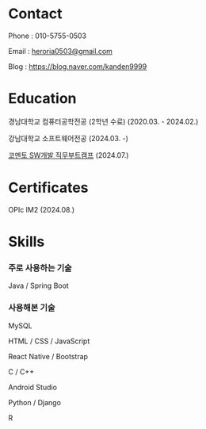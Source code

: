 # Contact

Phone : 010-5755-0503

Email : heroria0503@gmail.com

Blog : https://blog.naver.com/kanden9999

# Education

경남대학교 컴퓨터공학전공 (2학년 수료) (2020.03. - 2024.02.)

강남대학교 소프트웨어전공 (2024.03. -)

[코멘토 SW개발 직무부트캠프](https://blog.naver.com/kanden9999/223573949073) (2024.07.)

# Certificates

OPIc IM2 (2024.08.)

# Skills

### 주로 사용하는 기술

Java / Spring Boot

### 사용해본 기술

MySQL

HTML / CSS / JavaScript

React Native / Bootstrap

C / C++

Android Studio

Python / Django

R

